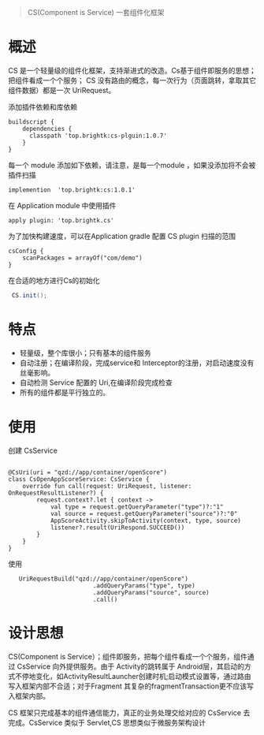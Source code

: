 > CS(Component is Service) 一套组件化框架


# 概述
CS 是一个轻量级的组件化框架，支持渐进式的改造。Cs基于组件即服务的思想；把组件看成一个个服务； CS 没有路由的概念，每一次行为（页面跳转，拿取其它组件数据）都是一次 UriRequest。



添加插件依赖和库依赖

```
buildscript {
    dependencies {
      classpath 'top.brightk:cs-plguin:1.0.7'
    }
}
```

每一个 module 添加如下依赖，请注意，是每一个module ，如果没添加将不会被插件扫描

``` 
implemention  'top.brightk:cs:1.0.1'
```

在 Application  module 中使用插件

```
apply plugin: 'top.brightk.cs'
```

为了加快构建速度，可以在Application gradle 配置 CS plugin 扫描的范围

``` koltin
csConfig {
    scanPackages = arrayOf("com/demo")
}
```

在合适的地方进行Cs的初始化

```java
 CS.init();
```

# 特点
- 轻量级，整个库很小；只有基本的组件服务
- 自动注册；在编译阶段，完成service和 Interceptor的注册，对启动速度没有丝毫影响。
- 自动检测 Service 配置的 Uri,在编译阶段完成检查
- 所有的组件都是平行独立的。

# 使用

创建 CsService

``` koltin

@CsUri(uri = "qzd://app/container/openScore")
class CsOpenAppScoreService: CsService {
    override fun call(request: UriRequest, listener: OnRequestResultListener?) {
        request.context?.let { context ->
            val type = request.getQueryParameter("type")?:"1"
            val source = request.getQueryParameter("source")?:"0"
            AppScoreActivity.skipToActivity(context, type, source)
            listener?.result(UriRespond.SUCCEED())
        }
    }
}

```
使用

```koltin 
   UriRequestBuild("qzd://app/container/openScore")
                        .addQueryParams("type", type)
                        .addQueryParams("source", source)
                        .call()

```
# 设计思想

CS(Component is Service）；组件即服务，把每个组件看成一个个服务，组件通过 CsService 向外提供服务。由于 Activity的跳转属于 Android层，其启动的方式不停地变化，如ActivityResultLauncher创建时机;启动模式设置等，通过路由写入框架内部不合适；对于Fragment 其复杂的fragmentTransaction更不应该写入框架内部。

CS 框架只完成基本的组件通信能力，真正的业务处理交给对应的 CsService 去完成。CsService 类似于 Servlet,CS 思想类似于微服务架构设计

